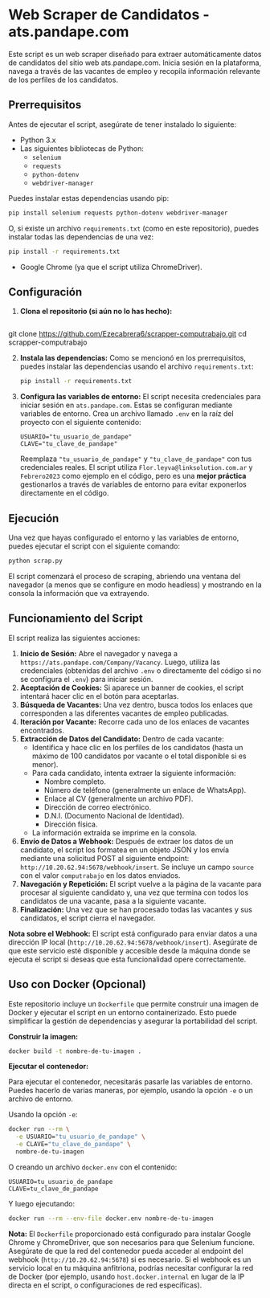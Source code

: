 # Web Scraper de Candidatos - ats.pandape.com

Este script es un web scraper diseñado para extraer automáticamente datos de candidatos del sitio web ats.pandape.com. Inicia sesión en la plataforma, navega a través de las vacantes de empleo y recopila información relevante de los perfiles de los candidatos.

## Prerrequisitos

Antes de ejecutar el script, asegúrate de tener instalado lo siguiente:

- Python 3.x
- Las siguientes bibliotecas de Python:
  - `selenium`
  - `requests`
  - `python-dotenv`
  - `webdriver-manager`

Puedes instalar estas dependencias usando pip:
```bash
pip install selenium requests python-dotenv webdriver-manager
```
O, si existe un archivo `requirements.txt` (como en este repositorio), puedes instalar todas las dependencias de una vez:
```bash
pip install -r requirements.txt
```
- Google Chrome (ya que el script utiliza ChromeDriver).

## Configuración

1.  **Clona el repositorio (si aún no lo has hecho):**
    ```bash
  git clone https://github.com/Ezecabrera6/scrapper-computrabajo.git
  cd scrapper-computrabajo

2.  **Instala las dependencias:**
    Como se mencionó en los prerrequisitos, puedes instalar las dependencias usando el archivo `requirements.txt`:
    ```bash
    pip install -r requirements.txt
    ```

3.  **Configura las variables de entorno:**
    El script necesita credenciales para iniciar sesión en `ats.pandape.com`. Estas se configuran mediante variables de entorno.
    Crea un archivo llamado `.env` en la raíz del proyecto con el siguiente contenido:
    ```
    USUARIO="tu_usuario_de_pandape"
    CLAVE="tu_clave_de_pandape"
    ```
    Reemplaza `"tu_usuario_de_pandape"` y `"tu_clave_de_pandape"` con tus credenciales reales. El script utiliza `Flor.leyva@linksolution.com.ar` y `Febrero2023` como ejemplo en el código, pero es una **mejor práctica** gestionarlos a través de variables de entorno para evitar exponerlos directamente en el código.

## Ejecución

Una vez que hayas configurado el entorno y las variables de entorno, puedes ejecutar el script con el siguiente comando:

```bash
python scrap.py
```

El script comenzará el proceso de scraping, abriendo una ventana del navegador (a menos que se configure en modo headless) y mostrando en la consola la información que va extrayendo.

## Funcionamiento del Script

El script realiza las siguientes acciones:

1.  **Inicio de Sesión:** Abre el navegador y navega a `https://ats.pandape.com/Company/Vacancy`. Luego, utiliza las credenciales (obtenidas del archivo `.env` o directamente del código si no se configura el `.env`) para iniciar sesión.
2.  **Aceptación de Cookies:** Si aparece un banner de cookies, el script intentará hacer clic en el botón para aceptarlas.
3.  **Búsqueda de Vacantes:** Una vez dentro, busca todos los enlaces que corresponden a las diferentes vacantes de empleo publicadas.
4.  **Iteración por Vacante:** Recorre cada uno de los enlaces de vacantes encontrados.
5.  **Extracción de Datos del Candidato:** Dentro de cada vacante:
    *   Identifica y hace clic en los perfiles de los candidatos (hasta un máximo de 100 candidatos por vacante o el total disponible si es menor).
    *   Para cada candidato, intenta extraer la siguiente información:
        *   Nombre completo.
        *   Número de teléfono (generalmente un enlace de WhatsApp).
        *   Enlace al CV (generalmente un archivo PDF).
        *   Dirección de correo electrónico.
        *   D.N.I. (Documento Nacional de Identidad).
        *   Dirección física.
    *   La información extraída se imprime en la consola.
6.  **Envío de Datos a Webhook:** Después de extraer los datos de un candidato, el script los formatea en un objeto JSON y los envía mediante una solicitud POST al siguiente endpoint: `http://10.20.62.94:5678/webhook/insert`. Se incluye un campo `source` con el valor `computrabajo` en los datos enviados.
7.  **Navegación y Repetición:** El script vuelve a la página de la vacante para procesar al siguiente candidato y, una vez que termina con todos los candidatos de una vacante, pasa a la siguiente vacante.
8.  **Finalización:** Una vez que se han procesado todas las vacantes y sus candidatos, el script cierra el navegador.

**Nota sobre el Webhook:** El script está configurado para enviar datos a una dirección IP local (`http://10.20.62.94:5678/webhook/insert`). Asegúrate de que este servicio esté disponible y accesible desde la máquina donde se ejecuta el script si deseas que esta funcionalidad opere correctamente.

## Uso con Docker (Opcional)

Este repositorio incluye un `Dockerfile` que permite construir una imagen de Docker y ejecutar el script en un entorno containerizado. Esto puede simplificar la gestión de dependencias y asegurar la portabilidad del script.

**Construir la imagen:**

```bash
docker build -t nombre-de-tu-imagen .
```

**Ejecutar el contenedor:**

Para ejecutar el contenedor, necesitarás pasarle las variables de entorno. Puedes hacerlo de varias maneras, por ejemplo, usando la opción `-e` o un archivo de entorno.

Usando la opción `-e`:
```bash
docker run --rm \
  -e USUARIO="tu_usuario_de_pandape" \
  -e CLAVE="tu_clave_de_pandape" \
  nombre-de-tu-imagen
```

O creando un archivo `docker.env` con el contenido:
```
USUARIO=tu_usuario_de_pandape
CLAVE=tu_clave_de_pandape
```
Y luego ejecutando:
```bash
docker run --rm --env-file docker.env nombre-de-tu-imagen
```

**Nota:** El `Dockerfile` proporcionado está configurado para instalar Google Chrome y ChromeDriver, que son necesarios para que Selenium funcione. Asegúrate de que la red del contenedor pueda acceder al endpoint del webhook (`http://10.20.62.94:5678`) si es necesario. Si el webhook es un servicio local en tu máquina anfitriona, podrías necesitar configurar la red de Docker (por ejemplo, usando `host.docker.internal` en lugar de la IP directa en el script, o configuraciones de red específicas).
